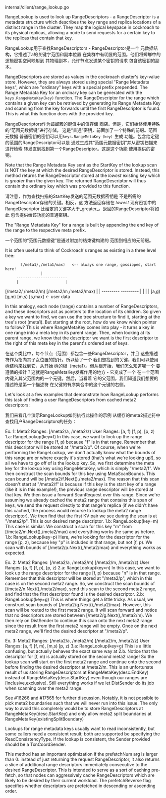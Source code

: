 

internal/client/range_lookup.go

RangeLookup is used to look up RangeDescriptors - a RangeDescriptor is a
metadata structure which describes the key range and replica locations of a
distinct range in the cluster. They map the logical keyspace in cockroach to
its physical replicas, allowing a node to send requests for a certain key to
the replicas that contain that key.

RangeLookup用于查找RangeDescriptors  -  RangeDescriptor是一个
 元数据结构，它描述了a的关键字范围和副本位置
 在集群中有明显的范围。他们将蟑螂中的逻辑密钥空间映射到
 其物理副本，允许节点发送某个密钥的请求
 包含该密钥的副本。


RangeDescriptors are stored as values in the cockroach cluster's key-value
store. However, they are always stored using special "Range Metadata keys",
which are "ordinary" keys with a special prefix prepended. The Range Metadata
Key for an ordinary key can be generated with the `keys.RangeMetaKey(key)`
function. The RangeDescriptor for the range which contains a given key can be
retrieved by generating its Range Metadata Key and scanning from the key
forwards until the first RangeDescriptor is found. This is what this function
does with the provided key.

RangeDescriptors作为蟑螂簇的键值中的值存储
 商店。但是，它们始终使用特殊的“范围元数据键”进行存储，
 这是“普通”密钥，前面加了一个特殊的前缀。范围元数据
 普通密钥的密钥可以用`keys.RangeMetaKey（key）`生成
 功能。包含给定键的范围的RangeDescriptor可以是
 通过生成其“范围元数据密钥”并从密钥扫描来进行检索
 转发直到找到第一个RangeDescriptor。这是这个功能
 使用提供的密钥。

Note that the Range Metadata Key sent as the StartKey of the lookup scan is
NOT the key at which the desired RangeDescriptor is stored. Instead, this
method returns the RangeDescriptor stored at the _lowest_ existing key which
is _greater_ than the given key. The returned RangeDescriptor will thus
contain the ordinary key which was provided to this function.

请注意，作为查找扫描的StartKey发送的范围元数据密钥是
 不是所需的RangeDescriptor存储的关键。相反，这
 方法返回存储在 _lowest_ 现有密钥中的RangeDescriptor
 比给定的关键字大于_greater_。返回的RangeDescriptor将如此
 包含提供给该功能的普通密钥。

The "Range Metadata Key" for a range is built by appending the end key of the
range to the respective meta prefix.


一个范围的“范围元数据键”是通过附加的结束键构建的
 范围到相应的元前缀。

It is often useful to think of Cockroach's ranges as existing in a three
level tree:

           [/meta1/,/meta1/max)   <-- always one range, gossipped, start here!
                    |
         -----------------------
         |                     |
 [/meta2/,/meta2/m)   [/meta2/m,/meta2/max)
         |                     |
     ---------             ---------
     |       |             |       |
   [a,g)   [g,m)         [m,s)   [s,max)   <- user data

In this analogy, each node (range) contains a number of RangeDescriptors, and
these descriptors act as pointers to the location of its children. So given a
key we want to find, we can use the tree structure to find it, starting at
the tree's root (meta1). But starting at the root, how do we know which
pointer to follow? This is where RangeMetaKey comes into play - it turns a
key in one range into a meta key in its parent range. Then, when looking at
its parent range, we know that the descriptor we want is the first descriptor
to the right of this meta key in the parent's ordered set of keys.

在这个类比中，每个节点（范围）都包含一些RangeDescriptor，并且
这些描述符作为指向其子女位置的指针。所以给了一个
我们想找到的关键，我们可以使用树结构来找到它，从开始
树的根（meta1）。但从根开始，我们怎么知道哪一个
要遵循的指针？这就是RangeMetaKey发挥作用的地方 - 它变成了一个
在一个范围内键入其父范围内的一个元键。然后，当看着
它的父范围，我们知道我们想要的描述符是第一个描述符
在父键的有序集合中的这个元键的右侧。

Let's look at a few examples that demonstrate how RangeLookup performs this
task of finding a user RangeDescriptors from cached meta2 descriptors:

我们来看几个演示RangeLookup如何执行此操作的示例
从缓存的meta2描述符中查找用户RangeDescriptors的任务：

Ex. 1:
 Meta2 Ranges: [/meta2/a,  /meta2/z)
 User  Ranges: [a, f) [f, p), [p, z)
 1.a: RangeLookup(key=f)
  In this case, we want to look up the range descriptor for the range [f, p)
  because "f" is in that range. Remember that this descriptor will be stored
  at "/meta2/p". Of course, when we're performing the RangeLookup, we don't
  actually know what the bounds of this range are or where exactly it's
  stored (that's what we're looking up!), so all we have to go off of is the
  lookup key. So, we first determine the meta key for the lookup key using
  RangeMetaKey, which is simply "/meta2/f". We then construct the scan bounds
  for this key using MetaScanBounds. This scan bound will be
  [/meta2/f.Next(),/meta2/max). The reason that this scan doesn't start at
  "/meta2/f" is because if this key is the start key of a range (like it is
  in this example!), the previous range descriptor will be stored at that
  key. We then issue a forward ScanRequest over this range. Since we're
  assuming we already cached the meta2 range that contains this span of keys,
  we send the request directly to that range's replica (if we didn't have
  this cached, the process would recurse to lookup the meta2 range
  descriptor). We then find that the first KV pair we see during the scan is
  at "/meta2/p". This is our desired range descriptor.
 1.b: RangeLookup(key=m)
  This case is similar. We construct a scan for this key "m" from
  [/meta2/m.Next(),/meta2/max) and everything works the same as before.
 1.b: RangeLookup(key=p)
  Here, we're looking for the descriptor for the range [p, z), because key "p"
  is included in that range, but not [f, p). We scan with bounds of
  [/meta2/p.Next(),/meta2/max) and everything works as expected.

Ex. 2:
 Meta2 Ranges: [/meta2/a, /meta2/m) [/meta2/m, /meta2/z)
 User  Ranges: [a, f)           [f, p),           [p, z)
 2.a: RangeLookup(key=n)
  In this case, we want to look up the range descriptor for the range [f, p)
  because "n" is in that range. Remember that this descriptor will be stored
  at "/meta2/p", which in this case is on the second meta2 range. So, we
  construct the scan bounds of [/meta2/n.Next(),/meta2/max), send this scan
  to the second meta2 range, and find that the first descriptor found is the
  desired descriptor.
 2.b: RangeLookup(key=g)
  This is where things get a little tricky. As usual, we construct scan
  bounds of [/meta2/g.Next(),/meta2/max). However, this scan will be routed
  to the first meta2 range. It will scan forward and notice that no
  descriptors are stored between [/meta2/g.Next(),/meta2/m). We then rely on
  DistSender to continue this scan onto the next meta2 range since the result
  from the first meta2 range will be empty. Once on the next meta2 range,
  we'll find the desired descriptor at "/meta2/p".

Ex. 3:
 Meta2 Ranges: [/meta2/a, /meta2/m)  [/meta2/m, /meta2/z)
 User  Ranges: [a, f)        [f, m), [m,s)         [p, z)
 3.a: RangeLookup(key=g)
  This is a little confusing, but actually behaves the exact same way at 2.b.
  Notice that the descriptor for [f, m) is actually stored on the second
  meta2 range! So the lookup scan will start on the first meta2 range and
  continue onto the second before finding the desired descriptor at /meta2/m.
  This is an unfortunate result of us storing RangeDescriptors at
  RangeMetaKey(desc.EndKey) instead of RangeMetaKey(desc.StartKey) even
  though our ranges are [inclusive,exclusive). Still everything works if we
  let DistSender do its job when scanning over the meta2 range.

  See #16266 and #17565 for further discussion. Notably, it is not possible
  to pick meta2 boundaries such that we will never run into this issue. The
  only way to avoid this completely would be to store RangeDescriptors at
  RangeMetaKey(desc.StartKey) and only allow meta2 split boundaries at
  RangeMetaKey(existingSplitBoundary)


Lookups for range metadata keys usually want to read inconsistently, but some
callers need a consistent result; both are supported be specifying the
ReadConsistencyType. If the lookup is consistent, the Sender provided should
be a TxnCoordSender.

This method has an important optimization if the prefetchNum arg is larger
than 0: instead of just returning the request RangeDescriptor, it also
returns a slice of additional range descriptors immediately consecutive to
the desired RangeDescriptor. This is intended to serve as a sort of caching
pre-fetch, so that nodes can aggressively cache RangeDescriptors which are
likely to be desired by their current workload. The prefetchReverse flag
specifies whether descriptors are prefetched in descending or ascending
order.
